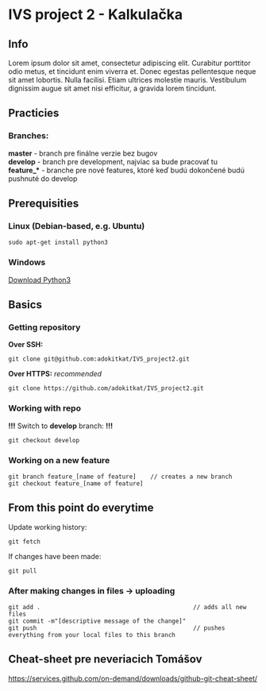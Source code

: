 # IVS project 2 - Kalkulačka
## Info
Lorem ipsum dolor sit amet, consectetur adipiscing elit. Curabitur porttitor odio metus, et tincidunt enim viverra et. Donec egestas pellentesque neque sit amet lobortis. Nulla facilisi. Etiam ultrices molestie mauris. Vestibulum dignissim augue sit amet nisi efficitur, a gravida lorem tincidunt.

## Practicies
### Branches:
<b>master</b>  - branch pre finálne verzie bez bugov  
<b>develop</b> - branch pre development, najviac sa bude pracovať tu  
<b>feature_*</b>  - branche pre nové features, ktoré keď budú dokončené budú pushnuté do develop  

## Prerequisities
### Linux (Debian-based, e.g. Ubuntu)  
```
sudo apt-get install python3
```
### Windows  
[Download Python3](https://www.python.org/downloads/)  
## Basics
### Getting repository
<b>Over SSH:</b>
```
git clone git@github.com:adokitkat/IVS_project2.git
```
<b>Over HTTPS:</b> _recommended_ 
```
git clone https://github.com/adokitkat/IVS_project2.git
```
### Working with repo
<b>!!!</b> Switch to <b>develop</b> branch: <b>!!!</b> 
```
git checkout develop
```  
### Working on a new feature
```
git branch feature_[name of feature]    // creates a new branch
git checkout feature_[name of feature]
```
 
## From this point do everytime
Update working history:
```
git fetch
```
If changes have been made:
```
git pull
```
### After making changes in files -> uploading
```
git add .                                           // adds all new files
git commit -m"[descriptive message of the change]"
git push                                            // pushes everything from your local files to this branch
```

## Cheat-sheet pre neveriacich Tomášov
https://services.github.com/on-demand/downloads/github-git-cheat-sheet/
